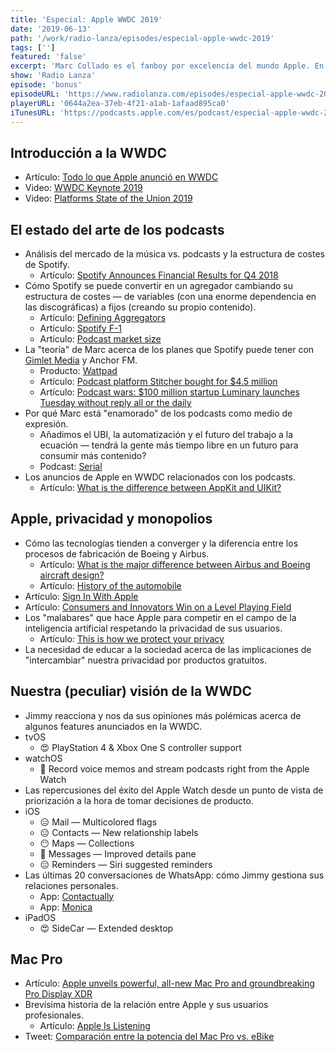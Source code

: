 ```yaml
---
title: 'Especial: Apple WWDC 2019'
date: '2019-06-13'
path: '/work/radio-lanza/episodes/especial-apple-wwdc-2019'
tags: ['']
featured: 'false'
excerpt: 'Marc Collado es el fanboy por excelencia del mundo Apple. En este episodio especial, Marc nos presenta su peculiar selección de "highlights" de la WWDC para que Jimmy pueda "valorarlas" con su mazo más crítico y polémico. Como siempre, no te decepcionamos!'
show: 'Radio Lanza'
episode: 'bonus'
episodeURL: 'https://www.radiolanza.com/episodes/especial-apple-wwdc-2019'
playerURL: '0644a2ea-37eb-4f21-a1ab-1afaad895ca0'
iTunesURL: 'https://podcasts.apple.com/es/podcast/especial-apple-wwdc-2019/id1468000755?i=1000441516560'
---
```


## Introducción a la WWDC

- Artículo: [Todo lo que Apple anunció en WWDC](https://www.macrumors.com/2019/06/03/everything-apple-announced-at-wwdc/)
- Video: [WWDC Keynote 2019](https://developer.apple.com/videos/play/wwdc2019/101/)
- Video: [Platforms State of the Union 2019](https://developer.apple.com/videos/play/wwdc2019/103/)

## El estado del arte de los podcasts

- Análisis del mercado de la música vs. podcasts y la estructura de costes de Spotify.
  - Artículo: [Spotify Announces Financial Results for Q4 2018](https://www.businesswire.com/news/home/20190206005298/en/)
- Cómo Spotify se puede convertir en un agregador cambiando su estructura de costes — de variables (con una enorme dependencia en las discográficas) a fijos (creando su propio contenido).
  - Artículo: [Defining Aggregators](https://stratechery.com/2017/defining-aggregators/)
  - Artículo: [Spotify F-1](https://www.sec.gov/Archives/edgar/data/1639920/000119312518063434/d494294df1.htm)
  - Artículo: [Podcast market size](https://www.statista.com/statistics/760791/us-podcast-advertising-revenue/)
- La "teoría" de Marc acerca de los planes que Spotify puede tener con [Gimlet Media](https://en.wikipedia.org/wiki/Gimlet_Media) y Anchor FM.
  - Producto: [Wattpad](https://www.wattpad.com)
  - Artículo: [Podcast platform Stitcher bought for \$4.5 million](https://www.theverge.com/2016/6/6/11872248/ew-scripps-stitcher-acquisition-podcast)
  - Artículo: [Podcast wars: \$100 million startup Luminary launches Tuesday without reply all or the daily](https://www.theverge.com/2019/4/22/18510897/luminary-podcast-app-launch-the-daily-gimlet-media-spotify)
- Por qué Marc está "enamorado" de los podcasts como medio de expresión.
  - Añadimos el UBI, la automatización y el futuro del trabajo a la ecuación — tendrá la gente más tiempo libre en un futuro para consumir más contenido?
  - Podcast: [Serial](<https://en.wikipedia.org/wiki/Serial_(podcast)>)
- Los anuncios de Apple en WWDC relacionados con los podcasts.
  - Artículo: [What is the difference between AppKit and UIKit?](https://stackoverflow.com/questions/51517510/what-is-the-difference-between-appkit-and-uikit)

## Apple, privacidad y monopolios

- Cómo las tecnologías tienden a converger y la diferencia entre los procesos de fabricación de Boeing y Airbus.
  - Artículo: [What is the major difference between Airbus and Boeing aircraft design?](https://www.quora.com/What-is-the-major-difference-between-Airbus-and-Boeing-aircraft-design)
  - Artículo: [History of the automobile](https://en.wikipedia.org/wiki/History_of_the_automobile)
- Artículo: [Sign In With Apple](https://developer.apple.com/sign-in-with-apple/)
- Artículo: [Consumers and Innovators Win on a Level Playing Field](https://newsroom.spotify.com/2019-03-13/consumers-and-innovators-win-on-a-level-playing-field/)
- Los "malabares" que hace Apple para competir en el campo de la inteligencia artificial respetando la privacidad de sus usuarios.
  - Artículo: [This is how we protect your privacy](https://www.apple.com/privacy/approach-to-privacy/)
- La necesidad de educar a la sociedad acerca de las implicaciones de "intercambiar" nuestra privacidad por productos gratuitos.

## Nuestra (peculiar) visión de la WWDC

- Jimmy reacciona y nos da sus opiniones más polémicas acerca de algunos features anunciados en la WWDC.
- tvOS
  - 😍 PlayStation 4 & Xbox One S controller support
- watchOS
  - 🙂 Record voice memos and stream podcasts right from the Apple Watch
- Las repercusiones del éxito del Apple Watch desde un punto de vista de priorización a la hora de tomar decisiones de producto.
- iOS
  - 😑 Mail — Multicolored flags
  - 😑 Contacts — New relationship labels
  - 😶 Maps — Collections
  - 🙂 Messages — Improved details pane
  - 😑 Reminders — Siri suggested reminders
- Las últimas 20 conversaciones de WhatsApp: cómo Jimmy gestiona sus relaciones personales.
  - App: [Contactually](https://www.contactually.com)
  - App: [Monica](https://www.monicahq.com)
- iPadOS
  - 😍 SideCar — Extended desktop

## Mac Pro

- Artículo: [Apple unveils powerful, all-new Mac Pro and groundbreaking Pro Display XDR](https://www.apple.com/newsroom/2019/06/apple-unveils-powerful-all-new-mac-pro-and-groundbreaking-pro-display-xdr/)
- Brevísima historia de la relación entre Apple y sus usuarios profesionales.
  - Artículo: [Apple Is Listening](https://marco.org/2019/06/09/apple-is-listening)
- Tweet: [Comparación entre la potencia del Mac Pro vs. eBike](https://twitter.com/asymco/status/1135613150915571714)
